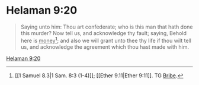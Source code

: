 # Helaman 9:20

> Saying unto him: Thou art confederate; who is this man that hath done this murder? Now tell us, and acknowledge thy fault; saying, Behold here is <u>money</u>[^a]; and also we will grant unto thee thy life if thou wilt tell us, and acknowledge the agreement which thou hast made with him.

[Helaman 9:20](https://www.churchofjesuschrist.org/study/scriptures/bofm/hel/9?lang=eng&id=p20#p20)


[^a]: [[1 Samuel 8.3|1 Sam. 8:3 (1-4)]]; [[Ether 9.11|Ether 9:11]]. TG [Bribe](https://www.churchofjesuschrist.org/study/scriptures/tg/bribe?lang=eng).
